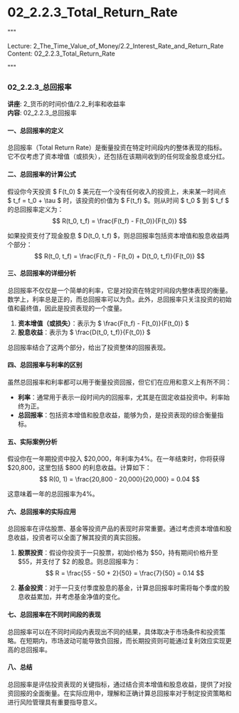 # 02_2.2.3_Total_Return_Rate

"""

Lecture: 2_The_Time_Value_of_Money/2.2_Interest_Rate_and_Return_Rate
Content: 02_2.2.3_Total_Return_Rate

"""

### 02_2.2.3_总回报率

**讲座**: 2_货币的时间价值/2.2_利率和收益率  
**内容**: 02_2.2.3_总回报率  

#### 一、总回报率的定义

总回报率（Total Return Rate）是衡量投资在特定时间段内的整体表现的指标。它不仅考虑了资本增值（或损失），还包括在该期间收到的任何现金股息或分红。

#### 二、总回报率的计算公式

假设你今天投资 $ F(t_0) $ 美元在一个没有任何收入的投资上，未来某一时间点 $ t_f = t_0 + \tau $ 时，该投资的价值为 $ F(t_f) $。则从时间 $ t_0 $ 到 $ t_f $ 的总回报率定义为：
$$ R(t_0, t_f) = \frac{F(t_f) - F(t_0)}{F(t_0)} $$

如果投资支付了现金股息 $ D(t_0, t_f) $，则总回报率包括资本增值和股息收益两个部分：
$$ R(t_0, t_f) = \frac{F(t_f) - F(t_0) + D(t_0, t_f)}{F(t_0)} $$

#### 三、总回报率的详细分析

总回报率不仅仅是一个简单的利率，它是对投资在特定时间段内整体表现的衡量。数学上，利率总是正的，而总回报率可以为负。此外，总回报率只关注投资的初始值和最终值，因此是投资表现的一个度量。

1. **资本增值（或损失）**：表示为 $ \frac{F(t_f) - F(t_0)}{F(t_0)} $
2. **股息收益**：表示为 $ \frac{D(t_0, t_f)}{F(t_0)} $

总回报率结合了这两个部分，给出了投资整体的回报表现。

#### 四、总回报率与利率的区别

虽然总回报率和利率都可以用于衡量投资回报，但它们在应用和意义上有所不同：

- **利率**：通常用于表示一段时间内的回报率，尤其是在固定收益投资中。利率始终为正。
- **总回报率**：包括资本增值和股息收益，能够为负，是投资表现的综合衡量指标。

#### 五、实际案例分析

假设你在一年期投资中投入 $20,000，年利率为4%。在一年结束时，你将获得 $20,800，这里包括 $800 的利息收益。计算如下：
$$ R(0, 1) = \frac{20,800 - 20,000}{20,000} = 0.04 $$

这意味着一年的总回报率为4%。

#### 六、总回报率的实际应用

总回报率在评估股票、基金等投资产品的表现时非常重要。通过考虑资本增值和股息收益，投资者可以全面了解其投资的真实回报。

1. **股票投资**：假设你投资于一只股票，初始价格为 $50，持有期间价格升至 $55，并支付了 $2 的股息。则总回报率为：
$$ R = \frac{55 - 50 + 2}{50} = \frac{7}{50} = 0.14 $$

2. **基金投资**：对于一只支付季度股息的基金，计算总回报率时需将每个季度的股息收益累加，并考虑基金净值的变化。

#### 七、总回报率在不同时间段的表现

总回报率可以在不同时间段内表现出不同的结果，具体取决于市场条件和投资策略。在短期内，市场波动可能导致负回报，而长期投资则可能通过复利效应实现更高的总回报率。

#### 八、总结

总回报率是评估投资表现的关键指标，通过结合资本增值和股息收益，提供了对投资回报的全面衡量。在实际应用中，理解和正确计算总回报率对于制定投资策略和进行风险管理具有重要指导意义。